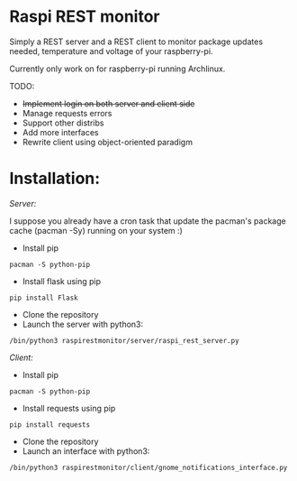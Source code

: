 Raspi REST monitor
================

Simply a REST server and a REST client to monitor package updates needed, temperature and voltage of your raspberry-pi.

Currently only work on for raspberry-pi running Archlinux.

TODO:
- ~~Implement login on both server and client side~~
- Manage requests errors
- Support other distribs
- Add more interfaces
- Rewrite client using object-oriented paradigm

Installation:
============

*Server:*

I suppose you already have a cron task that update the pacman's package cache (pacman -Sy) running on your system :)

- Install pip
~~~
pacman -S python-pip
~~~
- Install flask using pip
~~~
pip install Flask
~~~
- Clone the repository
- Launch the server with python3:
~~~
/bin/python3 raspirestmonitor/server/raspi_rest_server.py
~~~

*Client:*

- Install pip
~~~
pacman -S python-pip
~~~
- Install requests using pip
~~~
pip install requests
~~~
- Clone the repository
- Launch an interface with python3:
~~~
/bin/python3 raspirestmonitor/client/gnome_notifications_interface.py
~~~
